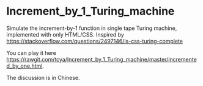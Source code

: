 # Increment_by_1_Turing_machine
Simulate the increment-by-1 function in single tape Turing machine, implemented with only HTML/CSS. 
Inspired by https://stackoverflow.com/questions/2497146/is-css-turing-complete

You can play it here https://rawgit.com/tcya/Increment_by_1_Turing_machine/master/incremented_by_one.html.

The discussion is in Chinese.
